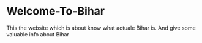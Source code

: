 # Welcome-To-Bihar
This the website which is about know what actuale Bihar is. And give some valuable info about Bihar 
